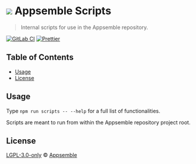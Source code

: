 # ![](https://gitlab.com/appsemble/appsemble/-/raw/0.32.1-test.9/config/assets/logo.svg) Appsemble Scripts

> Internal scripts for use in the Appsemble repository.

[![GitLab CI](https://gitlab.com/appsemble/appsemble/badges/0.32.1-test.9/pipeline.svg)](https://gitlab.com/appsemble/appsemble/-/releases/0.32.1-test.9)
[![Prettier](https://img.shields.io/badge/code_style-prettier-ff69b4.svg)](https://prettier.io)

## Table of Contents

- [Usage](#usage)
- [License](#license)

## Usage

Type `npm run scripts -- --help` for a full list of functionalities.

Scripts are meant to run from within the Appsemble repository project root.

## License

[LGPL-3.0-only](https://gitlab.com/appsemble/appsemble/-/blob/0.32.1-test.9/LICENSE.md) ©
[Appsemble](https://appsemble.com)
